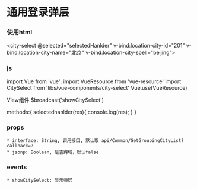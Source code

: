 # 通用登录弹层

### 使用html
<city-select @selected="selectedHanlder" v-bind:location-city-id="201" v-bind:location-city-name="北京" v-bind:location-city-spell="beijing"></city-select>

### js

import Vue from 'vue';
import VueResource from 'vue-resource'
import CitySelect from 'libs/vue-components/city-select'
Vue.use(VueResource)

View组件.$broadcast('showCitySelect')


methods:{
  selectedhanlder(res){
     console.log(res);
  }
}

### props
	* interface: String, 调用接口, 默认取 api/Common/GetGroupingCityList?callback=?
	* jsonp: Boolean, 是否跨域，默认false

### events
	* showCitySelect: 显示弹层

	